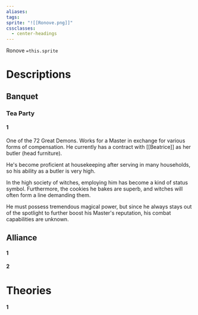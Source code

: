 ```yaml
---
aliases: 
tags: 
sprite: "![[Ronove.png]]"
cssclasses:
  - center-headings
---
```

Ronove
`=this.sprite`
# Descriptions


## Banquet
### Tea Party
#### 1
One of the 72 Great Demons. Works for a Master in exchange for various forms of compensation. He currently has a contract with [[Beatrice]] as her butler (head furniture).

He's become proficient at housekeeping after serving in many households, so his ability as a butler is very high.

In the high society of witches, employing him has become a kind of status symbol. Furthermore, the cookies he bakes are superb, and witches will often form a line demanding them.

He must possess tremendous magical power, but since he always stays out of the spotlight to further boost his Master's reputation, his combat capabilities are unknown.
## Alliance
#### 1
#### 2
# Theories
#### 1